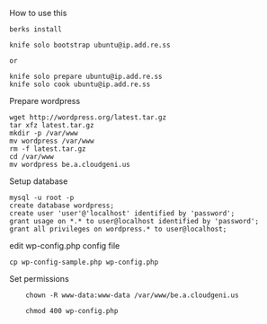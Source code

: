 How to use this

	berks install
	
	knife solo bootstrap ubuntu@ip.add.re.ss

	or 
	
	knife solo prepare ubuntu@ip.add.re.ss
	knife solo cook ubuntu@ip.add.re.ss

Prepare wordpress

	wget http://wordpress.org/latest.tar.gz  
	tar xfz latest.tar.gz
	mkdir -p /var/www
	mv wordpress /var/www
	rm -f latest.tar.gz  
	cd /var/www
	mv wordpress be.a.cloudgeni.us

Setup database

	mysql -u root -p
	create database wordpress;  
	create user 'user'@'localhost' identified by 'password'; 
	grant usage on *.* to user@localhost identified by 'password';  
	grant all privileges on wordpress.* to user@localhost;

edit wp-config.php config file

	cp wp-config-sample.php wp-config.php

Set permissions

        chown -R www-data:www-data /var/www/be.a.cloudgeni.us

        chmod 400 wp-config.php
